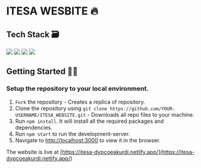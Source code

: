 # ITESA WESBITE 🔥

## Tech Stack 🗃

 <img src="https://img.shields.io/badge/-MongoDB-yellow?style=flat&logo=mongoDB"> <img src="https://img.shields.io/badge/-ExpressJS-grey?style=flat&logo=express&logoColor=white"> <img src="https://img.shields.io/badge/ReactJS%20-%2320232a.svg?logo=react" >   <img src="https://img.shields.io/badge/-NodeJS%20-%2320232a?style=flat&logo=node.js"> 

##  Getting Started 👨‍💻
### Setup the repository to your local environment.

1. `Fork` the repository  - Creates a replica of repository.
2. Clone the repository using `git clone https://github.com/YOUR-USERNAME/ITESA_WEBSITE.git`  - Downloads all repo files to your machine.
3. Run `npm install`. It will install all the required packages and dependencies.
4. Run `npm start` to run the development-server.
5. Navigate to [http://localhost:3000](http://localhost:3000) to view it in the browser.

The website is live at [https://itesa-dypcoeakurdi.netlify.app/](https://itesa-dypcoeakurdi.netlify.app/)

